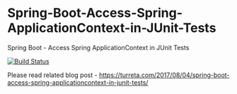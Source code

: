 # Spring-Boot-Access-Spring-ApplicationContext-in-JUnit-Tests
Spring Boot - Access Spring ApplicationContext in JUnit Tests

[![Build Status](https://travis-ci.org/Turreta/Spring-Boot-Access-Spring-ApplicationContext-in-JUnit-Tests.svg?branch=master)](https://travis-ci.org/Turreta/Spring-Boot-Access-Spring-ApplicationContext-in-JUnit-Tests)

Please read related blog post - https://turreta.com/2017/08/04/spring-boot-access-spring-applicationcontext-in-junit-tests/
